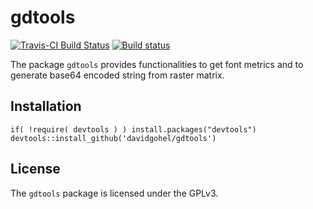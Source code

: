 # gdtools

[![Travis-CI Build Status](https://travis-ci.org/davidgohel/gdtools.svg?branch=master)](https://travis-ci.org/davidgohel/gdtools)
[![Build status](https://ci.appveyor.com/api/projects/status/github/davidgohel/gdtools?branch=master)](https://ci.appveyor.com/project/davidgohel/gdtools/branch/master)

The package `gdtools` provides functionalities to get
font metrics and to generate base64 encoded string from 
raster matrix.

## Installation

    if( !require( devtools ) ) install.packages("devtools")
    devtools::install_github('davidgohel/gdtools')

License
-------
The `gdtools` package is licensed under the GPLv3. 
